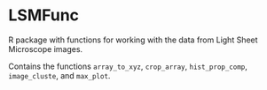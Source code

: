 # LSMFunc
R package with functions for working with the data from Light Sheet Microscope images.

Contains the functions `array_to_xyz`, `crop_array`, `hist_prop_comp`, `image_cluste`, and `max_plot`.

